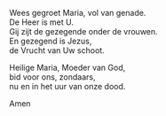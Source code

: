 Wees gegroet Maria, vol van genade.  
De Heer is met U.  
Gij zijt de gezegende onder de vrouwen.  
En gezegend is Jezus,  
de Vrucht van Uw schoot.

Heilige Maria, Moeder van God,  
bid voor ons, zondaars,  
nu en in het uur van onze dood.

Amen
